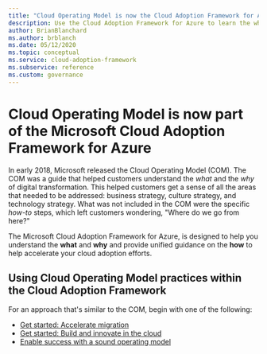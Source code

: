 ```yaml
---
title: "Cloud Operating Model is now the Cloud Adoption Framework for Azure"
description: Use the Cloud Adoption Framework for Azure to learn the what, why, and how of accelerating your cloud adoption.
author: BrianBlanchard
ms.author: brblanch
ms.date: 05/12/2020
ms.topic: conceptual
ms.service: cloud-adoption-framework
ms.subservice: reference
ms.custom: governance
---
```


<!-- docutune:ignore "Cloud Operating Model" -->

# Cloud Operating Model is now part of the Microsoft Cloud Adoption Framework for Azure

In early 2018, Microsoft released the Cloud Operating Model (COM). The COM was a guide that helped customers understand the _what_ and the _why_ of digital transformation. This helped customers get a sense of all the areas that needed to be addressed: business strategy, culture strategy, and technology strategy. What was not included in the COM were the specific _how-to_ steps, which left customers wondering, "Where do we go from here?"

The Microsoft Cloud Adoption Framework for Azure, is designed to help you understand the **what** and **why** and provide unified guidance on the **how** to help accelerate your cloud adoption efforts.

## Using Cloud Operating Model practices within the Cloud Adoption Framework

For an approach that's similar to the COM, begin with one of the following:

- [Get started: Accelerate migration](../get-started/migrate.md)
- [Get started: Build and innovate in the cloud](../get-started/innovate.md)
- [Enable success with a sound operating model](../get-started/enable.md)
